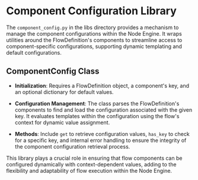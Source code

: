 # Component Configuration Library

The `component_config.py` in the libs directory provides a mechanism to manage the component configurations within the Node Engine. It wraps utilities around the FlowDefinition's components to streamline access to component-specific configurations, supporting dynamic templating and default configurations.

## ComponentConfig Class

- **Initialization**: Requires a FlowDefinition object, a component's key, and an optional dictionary for default values.

- **Configuration Management**: The class parses the FlowDefinition's components to find and load the configuration associated with the given key. It evaluates templates within the configuration using the flow's context for dynamic value assignment.

- **Methods**: Include `get` to retrieve configuration values, `has_key` to check for a specific key, and internal error handling to ensure the integrity of the component configuration retrieval process.

This library plays a crucial role in ensuring that flow components can be configured dynamically with context-dependent values, adding to the flexibility and adaptability of flow execution within the Node Engine.